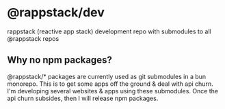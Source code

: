 # @rappstack/dev

rappstack (reactive app stack) development repo with submodules to all @rappstack repos

## Why no npm packages?

@rappstack/* packages are currently used as git submodules in a bun monorepo. This is to get some apps off the ground & deal with api churn. I'm developing several websites & apps using these submodules. Once the api churn subsides, then I will release npm packages.
